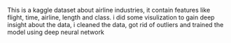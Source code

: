 This is a kaggle dataset about airline industries, it contain features like flight, time, airline, length and class. i did some visulization to gain deep insight about the data, i cleaned the data, got rid of outliers and trained the model using deep neural network